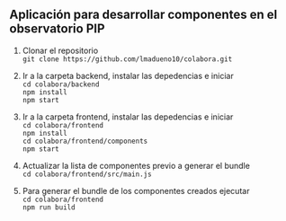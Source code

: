 ## Aplicación para desarrollar componentes en el observatorio PIP

1. Clonar el repositorio  
   `git clone https://github.com/lmadueno10/colabora.git`

2. Ir a la carpeta backend, instalar las depedencias e iniciar  
   `cd colabora/backend`  
   `npm install`  
   `npm start`

3. Ir a la carpeta frontend, instalar las depedencias e iniciar  
   `cd colabora/frontend`  
   `npm install`  
   `cd colabora/frontend/components`  
   `npm start`

4. Actualizar la lista de componentes previo a generar el bundle  
   `cd colabora/frontend/src/main.js`
   
4. Para generar el bundle de los componentes creados ejecutar  
   `cd colabora/frontend`  
   `npm run build`
